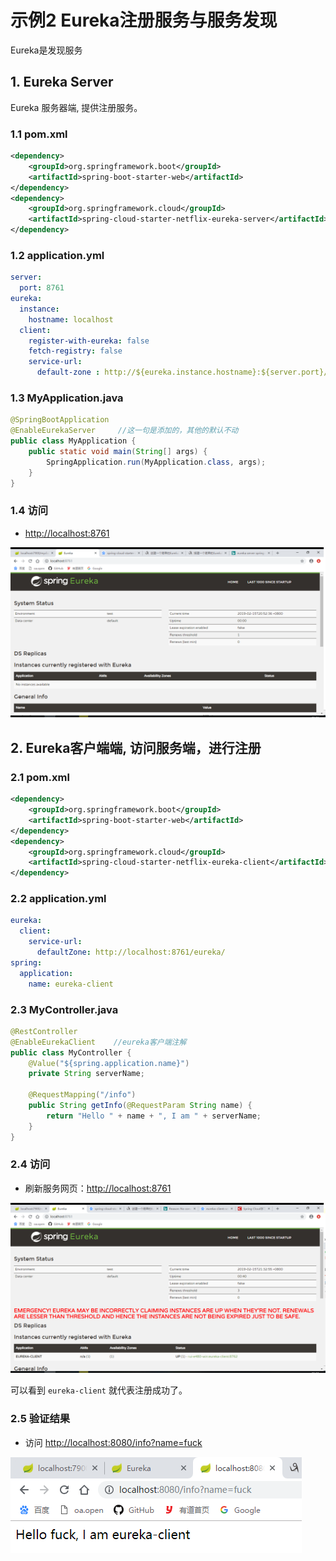 # 示例2 Eureka注册服务与服务发现

Eureka是发现服务

## 1. Eureka Server

Eureka 服务器端, 提供注册服务。

### 1.1 pom.xml

```xml
<dependency>
    <groupId>org.springframework.boot</groupId>
    <artifactId>spring-boot-starter-web</artifactId>
</dependency>
<dependency>
    <groupId>org.springframework.cloud</groupId>
    <artifactId>spring-cloud-starter-netflix-eureka-server</artifactId>
</dependency>
```

### 1.2 application.yml

```yml
server:
  port: 8761
eureka:
  instance:
    hostname: localhost
  client:
    register-with-eureka: false
    fetch-registry: false
    service-url:
      default-zone : http://${eureka.instance.hostname}:${server.port}/eureka/
```

### 1.3 MyApplication.java

```java
@SpringBootApplication
@EnableEurekaServer     //这一句是添加的，其他的默认不动
public class MyApplication {
    public static void main(String[] args) {
        SpringApplication.run(MyApplication.class, args);
    }
}
```

### 1.4 访问

* <http://localhost:8761>

![eureka-server.png](eureka-server.png)

## 2. Eureka客户端端, 访问服务端，进行注册

### 2.1 pom.xml

```xml
<dependency>
    <groupId>org.springframework.boot</groupId>
    <artifactId>spring-boot-starter-web</artifactId>
</dependency>
<dependency>
    <groupId>org.springframework.cloud</groupId>
    <artifactId>spring-cloud-starter-netflix-eureka-client</artifactId>
</dependency>
```

### 2.2 application.yml

```yml
eureka:
  client:
    service-url:
      defaultZone: http://localhost:8761/eureka/
spring:
  application:
    name: eureka-client
```

### 2.3 MyController.java

```java
@RestController
@EnableEurekaClient    //eureka客户端注解
public class MyController {
    @Value("${spring.application.name}")
    private String serverName;

    @RequestMapping("/info")
    public String getInfo(@RequestParam String name) {
        return "Hello " + name + ", I am " + serverName;
    }
}
```

### 2.4 访问

* 刷新服务网页：<http://localhost:8761>

![eureka-server-one-client.png](eureka-server-one-client.png)

可以看到 `eureka-client` 就代表注册成功了。

### 2.5 验证结果

* 访问 <http://localhost:8080/info?name=fuck>

![eureka-server-access-client.png](eureka-server-access-client.png)
